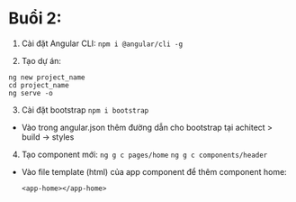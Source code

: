 # Buổi 2:

1. Cài đặt Angular CLI:
   `npm i @angular/cli -g`

2. Tạo dự án:

```
ng new project_name
cd project_name
ng serve -o
```

3. Cài đặt bootstrap
   `npm i bootstrap`

- Vào trong angular.json thêm đường dẫn cho bootstrap tại achitect > build -> styles

4. Tạo component mới:
   `ng g c pages/home`
   `ng g c components/header`

- Vào file template (html) của app component để thêm component home:

  `<app-home></app-home>`
